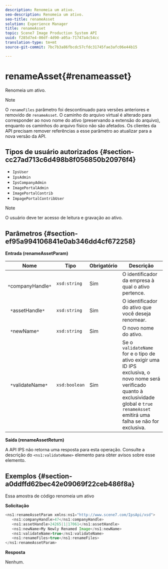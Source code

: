```yaml
---
description: Renomeia um ativo.
seo-description: Renomeia um ativo.
seo-title: renameAsset
solution: Experience Manager
title: renameAsset
topic: Scene7 Image Production System API
uuid: f285d7e4-00df-4d90-a05a-71747a4c54cc
translation-type: tm+mt
source-git-commit: 7bc7b3a86fbcdc57cfdc31745fae3afc06e44b15

---
```



# renameAsset{#renameasset}

Renomeia um ativo.

>[!NOTE]
>
>O `renameFiles` parâmetro foi descontinuado para versões anteriores e removido de `renameAsset`. O caminho do arquivo virtual é alterado para corresponder ao novo nome do ativo (preservando a extensão do arquivo), enquanto os caminhos do arquivo físico não são afetados. Os clientes da API precisam remover referências a esse parâmetro ao atualizar para a nova versão da API.

## Tipos de usuário autorizados {#section-cc27ad713c6d498b8f056850b20976f4}

* `IpsUser`
* `IpsAdmin`
* `IpsCompanyAdmin`
* `ImagePortalAdmin`
* `ImagePortalContrib`
* `ImpagePortalContribUser`

>[!NOTE]
>
>O usuário deve ter acesso de leitura e gravação ao ativo.

## Parâmetros {#section-ef95a994106841e0ab346dd4cf672258}

**Entrada (renameAssetParam)**

| Nome | Tipo | Obrigatório | Descrição |
|---|---|---|---|
| ` *`companyHandle`*` | `xsd:string` | Sim | O identificador da empresa à qual o ativo pertence. |
| ` *`assetHandle`*` | `xsd:string` | Sim | O identificador do ativo que você deseja renomear. |
| ` *`newName`*` | `xsd:string` | Sim | O novo nome do ativo. |
| ` *`validateName`*` | `xsd:boolean` | Sim | Se o `validateName` for e o tipo de ativo exigir uma ID IPS exclusiva, o novo nome será verificado quanto à exclusividade global e `true` `renameAsset` emitirá uma falha se não for exclusiva. |

**Saída (renameAssetReturn)**

A API IPS não retorna uma resposta para esta operação. Consulte a descrição do `<ns1:validateName>` elemento para obter avisos sobre esse elemento.

## Exemplos {#section-a0ddffd62bec42e09069f22ceb486f8a}

Essa amostra de código renomeia um ativo

**Solicitação**

```java
<ns1:renameAssetParam xmlns:ns1="http://www.scene7.com/IpsApi/xsd">
   <ns1:companyHandle>47</ns1:companyHandle>
   <ns1:assetHandle>24265|1|17061</ns1:assetHandle>
   <ns1:newName>My Newly Renamed Image</ns1:newName>
   <ns1:validateName>true</ns1:validateName>
   <ns1:renameFiles>true</ns1:renameFiles>
</ns1:renameAssetParam>
```

**Resposta**

Nenhum.
